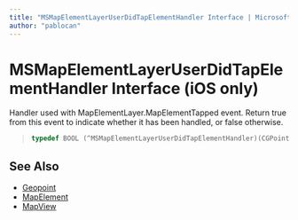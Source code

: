```yaml
---
title: "MSMapElementLayerUserDidTapElementHandler Interface | Microsoft Docs"
author: "pablocan"
---
```


# MSMapElementLayerUserDidTapElementHandler Interface (iOS only)

Handler used with MapElementLayer.MapElementTapped event. Return true from this event to indicate whether it has been handled, or false otherwise.

>```objectivec
> typedef BOOL (^MSMapElementLayerUserDidTapElementHandler)(CGPoint, MSGeopoint*_Nonnull, NSMutableSet<MSMapElement *> *_Nonnull)
>```

## See Also

* [Geopoint](../Geopoint-class.md)
* [MapElement](../MapElement-class.md)
* [MapView](../MapView-class.md)
